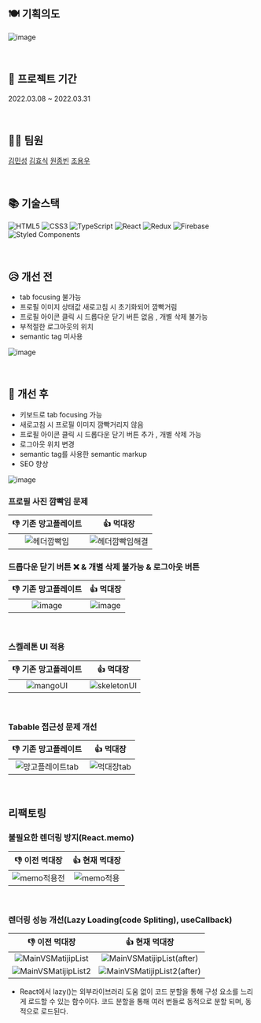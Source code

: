 ## 🍽 기획의도
![image](https://user-images.githubusercontent.com/60125497/161045894-e8ec52b0-a4e8-4bf2-a3cb-09906b895d41.png)

<br>

## 📆 프로젝트 기간
2022.03.08 ~ 2022.03.31

<br>

## 👨‍💻 팀원
[김민성](https://gtihub.com/minsoftk) [김효식](https://github.com/h-sick) [원종빈](https://github.com/JJongBin) [조용우](https://github.com/ywc8851) 

<br>

## 📚 기술스택
![HTML5](https://img.shields.io/badge/html5-%23E34F26.svg?style=for-the-badge&logo=html5&logoColor=white)
![CSS3](https://img.shields.io/badge/css3-%231572B6.svg?style=for-the-badge&logo=css3&logoColor=white)
![TypeScript](https://img.shields.io/badge/typescript-%23007ACC.svg?style=for-the-badge&logo=typescript&logoColor=white)
![React](https://img.shields.io/badge/react-%2320232a.svg?style=for-the-badge&logo=react&logoColor=%2361DAFB)
![Redux](https://img.shields.io/badge/redux-%23593d88.svg?style=for-the-badge&logo=redux&logoColor=white)
![Firebase](https://img.shields.io/badge/firebase-%23039BE5.svg?style=for-the-badge&logo=firebase)
![Styled Components](https://img.shields.io/badge/styled--components-DB7093?style=for-the-badge&logo=styled-components&logoColor=white)

<br/>

## 😥 개선 전
- tab focusing 불가능
- 프로필 이미지 상태값 새로고침 시 초기화되어 깜빡거림
- 프로필 아이콘 클릭 시 드롭다운 닫기 버튼 없음 , 개별 삭제 불가능
- 부적절한 로그아웃의 위치
- semantic tag 미사용

![image](https://user-images.githubusercontent.com/60125497/161046037-f7890369-822f-4bde-82bf-ac667a0cf339.png)

<br>

## 🤩 개선 후
- 키보드로 tab focusing 가능
- 새로고침 시 프로필 이미지 깜빡거리지 않음
- 프로필 아이콘 클릭 시 드롭다운 닫기 버튼 추가 , 개별 삭제 가능
- 로그아웃 위치 변경
- semantic tag를 사용한 semantic markup
- SEO 향상 

![image](https://user-images.githubusercontent.com/60125497/161055913-a3233888-3ad6-469f-974c-5dc88a8e29e3.png)

### 프로필 사진 깜빡임 문제
|👎 기존 망고플레이트|👍 먹대장|
|:---:|:---:|
|![헤더깜빡임](https://user-images.githubusercontent.com/60125497/161048868-bd08f086-67b7-4c15-8123-29dc652516a9.gif)|![헤더깜빡임해결](https://user-images.githubusercontent.com/60125497/161049711-0e522f2a-8825-4322-804a-2889562639b1.gif)|

### 드롭다운 닫기 버튼 ❌ & 개별 삭제 불가능 & 로그아웃 버튼
|👎 기존 망고플레이트|👍 먹대장|
|:---:|:---:|
|![image](https://user-images.githubusercontent.com/60125497/161050944-485a332c-7284-42bf-b0bf-70a1dcef67a3.png)|![image](https://user-images.githubusercontent.com/60125497/161051689-57d7e97e-1afd-4dee-8396-05b821d42a51.png)|

<br/>

### 스켈레톤 UI 적용
|👎 기존 망고플레이트|👍 먹대장|
|:---:|:---:|
|![mangoUI](https://user-images.githubusercontent.com/86653111/161056780-ddc736f6-c2b3-46b4-a89d-f0465c72e134.gif)|![skeletonUI](https://user-images.githubusercontent.com/86653111/161056511-00cf2dd7-7940-4039-8a70-8714465a2d53.gif)|

<br/>

### Tabable 접근성 문제 개선
|👎 기존 망고플레이트|👍 먹대장|
|:---:|:---:|
|![망고플레이트tab](https://user-images.githubusercontent.com/55948211/161093463-1eccdea1-8a62-429e-b0f6-95b7df17743f.gif)|![먹대장tab](https://user-images.githubusercontent.com/55948211/161093514-07f6f505-c837-439f-ac04-89b81a8d36b9.gif)|

<br/>

## 리팩토링

### 불필요한 렌더링 방지(React.memo)
|👎 이전 먹대장|👍 현재 먹대장|
|:---:|:---:|
|![memo적용전](https://user-images.githubusercontent.com/55948211/161093699-33a6b5ec-de82-4215-85ea-d1e98e163469.gif)|![memo적용](https://user-images.githubusercontent.com/55948211/161093682-1651f1a2-4e86-4279-b6d7-b45575d94bc2.gif)|


<br/>

### 렌더링 성능 개선(Lazy Loading(code Spliting), useCallback)
|👎 이전 먹대장|👍 현재 먹대장|
|:---:|:---:|
|![MainVSMatijipList](https://user-images.githubusercontent.com/55948211/161108421-cc4256cb-c708-48bb-9d37-8a4ff23a29df.png)|![MainVSMatijipList(after)](https://user-images.githubusercontent.com/55948211/161108738-7ba9a559-3ddb-4623-b2cb-4a2a4b32a7f0.png)|
|![MainVSMatijipList2](https://user-images.githubusercontent.com/55948211/161109144-369be2e3-15f9-42a3-87af-2a8ea9509890.png) | ![MainVSMatijipList2(after)](https://user-images.githubusercontent.com/55948211/161109118-ceb55aae-527d-4c17-a781-79449541d1d5.png)|
* React에서 lazy()는 외부라이브러리 도움 없이 코드 분할을 통해 구성 요소를 느리게 로드할 수 있는 함수이다. 코드 분할을 통해 여러 번들로 동적으로 분할 되며, 동적으로 로드된다. 







